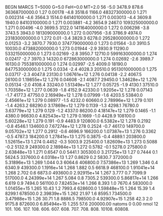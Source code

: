 BEGN
MARCS T=5000 G=5.0 FeH=0.0 MT=2.0
                  56
-5.0 3478.9 878.6 36368700000.0 1.27 0.00178 
-4.8 3518.6 1166.0 48327300000.0 1.271 0.002314 
-4.6 3564.3 1514.0 64140100000.0 1.271 0.003013 
-4.4 3609.8 1940.0 84103100000.0 1.271 0.003881 
-4.2 3654.9 2467.0 109325000000.0 1.271 0.00496 
-4.0 3699.5 3122.0 141164000000.0 1.272 0.006298 
-3.8 3743.5 3943.0 181309000000.0 1.272 0.007956 
-3.6 3786.9 4974.0 231830000000.0 1.272 0.01 
-3.4 3829.3 6278.0 295280000000.0 1.272 0.01253 
-3.2 3870.7 7930.0 374779000000.0 1.273 0.01564 
-3.0 3910.5 10030.0 473882000000.0 1.273 0.01944 
-2.9 3930.9 11290.0 533215000000.0 1.273 0.02169 
-2.8 3950.7 12710.0 599163000000.0 1.274 0.02417 
-2.7 3970.3 14320.0 672863000000.0 1.274 0.02692 
-2.6 3989.7 16130.0 755381000000.0 1.274 0.02997 
-2.5 4009.0 18190.0 847753000000.0 1.275 0.0334 
-2.4 4028.3 20510.0 951301000000.0 1.275 0.03717 
-2.3 4047.8 23130.0 1.06761e+12 1.276 0.04138 
-2.2 4067.5 26100.0 1.19855e+12 1.276 0.04608 
-2.1 4087.7 29450.0 1.34628e+12 1.276 0.05134 
-2.0 4108.4 33240.0 1.51349e+12 1.277 0.05725 
-1.9 4130.1 37510.0 1.70358e+12 1.277 0.0639 
-1.8 4152.9 42330.0 1.9205e+12 1.278 0.07143 
-1.7 4177.3 47750.0 2.16949e+12 1.278 0.07999 
-1.6 4203.5 53840.0 2.45661e+12 1.279 0.08977 
-1.5 4232.0 60660.0 2.78996e+12 1.279 0.101 
-1.4 4263.2 68290.0 3.17869e+12 1.279 0.1139 
-1.3 4298.1 76780.0 3.63779e+12 1.279 0.129 
-1.2 4337.0 86200.0 4.18147e+12 1.279 0.1465 
-1.1 4380.0 96630.0 4.82543e+12 1.279 0.1669 
-1.0 4428.9 108100.0 5.60228e+12 1.279 0.191 
-0.9 4483.9 120800.0 6.5382e+12 1.278 0.2192 
-0.8 4546.1 134600.0 7.67274e+12 1.278 0.2524 
-0.7 4617.0 149700.0 9.05702e+12 1.277 0.2912 
-0.6 4696.9 166200.0 1.07387e+13 1.276 0.3362 
-0.5 4787.3 184200.0 1.27841e+13 1.275 0.3875 
-0.4 4889.1 203800.0 1.52615e+13 1.274 0.4452 
-0.3 5003.9 225400.0 1.82609e+13 1.273 0.5088 
-0.2 5132.9 249300.0 2.18984e+13 1.272 0.5782 
-0.1 5278.0 275800.0 2.63848e+13 1.271 0.6547 
0.0 5441.1 305300.0 3.21725e+13 1.27 0.7444 
0.1 5624.5 337600.0 4.0318e+13 1.27 0.8629 
0.2 5830.7 372000.0 5.31896e+13 1.269 1.044 
0.3 6064.6 406800.0 7.57386e+13 1.269 1.346 
0.4 6340.9 439300.0 1.1916e+14 1.268 1.882 
0.5 6618.9 468100.0 1.91041e+14 1.268 2.702 
0.6 6873.0 493600.0 2.92915e+14 1.267 3.777 
0.7 7099.9 517000.0 4.24399e+14 1.267 5.084 
0.8 7305.2 539300.0 5.86817e+14 1.266 6.619 
0.9 7494.0 561100.0 7.82453e+14 1.266 8.393 
1.0 7670.4 583000.0 1.01455e+15 1.265 10.43 
1.2 7993.4 628600.0 1.59848e+15 1.264 15.39 
1.4 8299.1 678500.0 2.39839e+15 1.262 21.97 
1.6 8595.1 734500.0 3.47988e+15 1.26 30.71 
1.8 8886.5 798500.0 4.92907e+15 1.258 42.3 
2.0 9175.8 872600.0 6.85494e+15 1.255 57.6 
200000.00
natoms              0      0.00
nmol          12
          101.         106.       107.      108.         606.        607.        608.
          707.         708.       808.    10108.       60808.
